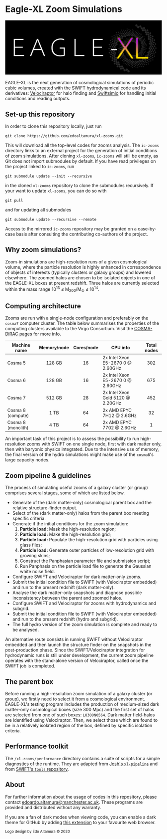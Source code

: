 Eagle-XL Zoom Simulations
==========
![EAGLE-XL Logo](img/xl-logo-dark1.png)

EAGLE-XL is the next generation of cosmological simulations of periodic cubic volumes, created with the [SWIFT](https://github.com/SWIFTSIM) 
hydrodynamical code and its derivatives: [Velociraptor](https://github.com/SWIFTSIM/velociraptor-python) for halo finding 
and [Swiftsimio](https://github.com/SWIFTSIM/swiftsimio) for handling initial conditions and reading outputs.

Set-up this repository
------------
In order to clone this repository locally, just run
```commandline
git clone https://github.com/edoaltamura/xl-zooms.git
```
This will download all the top-level codes for zooms analysis. The `ic-zooms` directory links to an external project for the generation
of initial conditions of zoom simulations. After cloning `xl-zooms`, `ic-zooms` will still be empty, as Git does not import submodules
by default. If you have read privileges on the project linked to `ic-zooms`, run 
```commandline
git submodule update --init --recursive
```
in the cloned `xl-zooms` repository to clone the submodules recursively. If your want to update `xl-zooms`, you can do so with
```commandline
git pull
``` 
and for updating all submodules
```commandline
git submodule update --recursive --remote
```
Access to the mirrored `ic-zooms` repository may be granted on a case-by-case basis after consulting the contributing co-authors of the project.

Why zoom simulations?
------------
Zoom-in simulations are high-resolution runs of a given cosmological volume, where the particle resolution is highly
enhanced in correspondence of objects of interests (typically clusters or galaxy groups) and lowered elsewhere.
The zoomed halos are chosen to be isolated objects in one of the EAGLE-XL boxes at present redshift. Three halos
are currently selected within the mass range   10<sup>13</sup> &leq; M<sub>200</sub>/M<sub>&odot;</sub> &leq; 10<sup>14</sup>.

Computing architecture
------------
Zooms are run with a single-node configuration and preferably on the `cosma7` computer cluster. The table below summarises
the properties of the computing clusters available to the Virgo Consortium. Visit the [COSMA-DiRAC pages](https://www.dur.ac.uk/icc/cosma/)
for more info. 

| Machine name       | Memory/node   | Cores/node  | CPU info                                       | Total nodes        |
| ------------------ |:-------------:|:-----------:| ---------------------------------------------- |:------------------:|
| Cosma 5            | 128 GB        |   16        |   2x Intel Xeon E5-2670 0 @ 2.60GHz            |   302              |
| Cosma 6            | 128 GB        |   16        |   2x Intel Xeon E5-2670 0 @ 2.60GHz            |   675              |
| Cosma 7            | 512 GB        |   28        |   2x Intel Xeon Gold 5120 @ 2.20GHz            |   452              |
| Cosma 8 (compute)  | 1 TB          |   64        |   2x AMD EPYC 7H12 @ 2.6GHz                    |   32               |
| Cosma 8 (monolith) | 4 TB          |   64        |   2x AMD EPYC 7702 @ 2.6GHz                    |   1                |

An important task of this project is to assess the possibility to run high-resolution zooms with SWIFT on one single node,
first with dark matter only, then with baryonic physics integrated. Due to the intensive use of memory, the final version
of the hydro simulations might make use of the `cosma8`'s large capacity nodes. 

Zoom pipeline \& guidelines
------------
The process of simulating useful zooms of a galaxy cluster (or group) comprises several stages, some of which are listed below.

- Generate of the (dark matter-only) cosmological parent box and the relative structure-finder output.
- Select of the (dark matter-only) halos from the parent box meeting specific criteria.
- Generate if the initial conditions for the zoom simulation:
    1. **Particle load:** Mask the high-resolution region;
    2. **Particle load:** Make the high-resolution grid;
    3. **Particle load:** Populate the high-resolution grid with particles using glass files;
    4. **Particle load:** Generate outer particles of low-resolution grid with growing skins;
    5. Construct the Panphasian parameter file and submission script;
    6. Run Panphasia on the particle load file to generate the Gaussian white noise field.
- Configure SWIFT and Velociraptor for dark matter-only zooms.
- Submit the initial condition file to SWIFT (with Velociraptor embedded) and run to the present redshift (dark matter-only).
- Analyse the dark matter-only snapshots and diagnose possible inconsistency between the parent and zoomed halos.
- Configure SWIFT and Velociraptor for zooms with hydrodynamics and subgrid.
- Submit the initial condition file to SWIFT (with Velociraptor embedded) and run to the present redshift (hydro and subgrid).
- The full hydro version of the zoom simulation is complete and ready to be analysed.

An alternative route consists in running SWIFT without Velociraptor embedded and then launch the structure finder on the snapshots
in the post-production phase. Since the SWIFT/Velociraptor integration for hydrodynamic runs is still under development, the current 
zoom pipeline operates with the stand-alone version of Velociraptor, called once the SWIFT job is completed.


The parent box
------------
Before running a high-resolution zoom simulation of a galaxy cluster (or group), we firstly need to select it from a cosmological environment.
EAGLE-XL's testing program includes the production of medium-sized dark matter-only cosmological boxes (size 300 Mpc) and the first set of
halos are selected from one of such boxes: `L0300N0564`.
Dark matter field-halos are identified using Velociraptor. Then, we select those which are found to be in a relatively isolated region of 
the box, defined by specific isolation criteria.

Performance toolkit
------------
The `/xl-zooms/performance` directory contains a suite of scripts for a simple diagnostics of the runtime. They are adapted from 
[Josh's `xl-pipeline`](https://github.com/JBorrow/xl-pipeline) and from [SWIFT's `tools` repository](https://github.com/SWIFTSIM/swiftsim/tree/master/tools). 

About
------------
For further information about the usage of codes in this repository, please contact [edoardo.altamura@manchester.ac.uk](mailto:edoardo.altamura@manchester.ac.uk).
These programs are provided and distributed without any warranty. 

If you are a fan of dark modes when viewing code, you can enable a dark theme for GitHub by adding [this extension](https://chrome.google.com/webstore/detail/github-dark-theme/odkdlljoangmamjilkamahebpkgpeacp) 
to your favourite web browser.

<sup>Logo design by Edo Altamura &copy; 2020</sup>